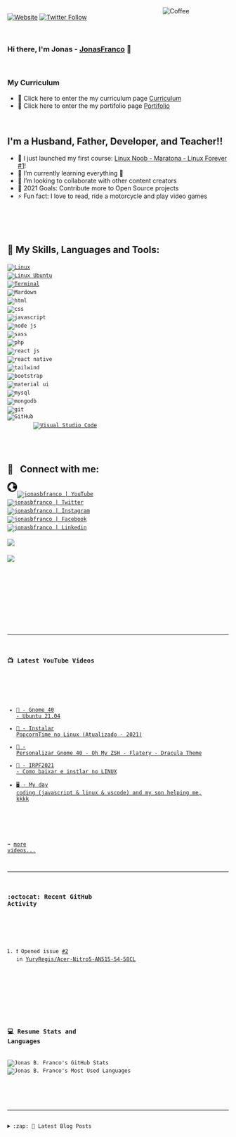 <img src="https://i.ibb.co/vJQ7p5c/tea-S.png" min-width="150px" max-width="150px" width="150px" align="right" alt="Coffee">

[![Website](https://img.shields.io/website?label=jonasbfranco.github.io&style=for-the-badge&url=https%3A%2F%2Fjonasbfranco.github.io)](https://jonasbfranco.github.io/)
[![Twitter Follow](https://img.shields.io/twitter/follow/jonasbfranco?color=1DA1F2&logo=Twitter&style=for-the-badge)](https://twitter.com/intent/follow?original_referer=https%3A%2F%2Fgithub.com%2Fjonasbfranco&screen_name=jonasbfranco)


<br />


### Hi there, I'm Jonas - [JonasFranco][website] 👋


<br />



### My Curriculum
- 📃 Click here to enter the my curriculum page [Curriculum][curriculum]
- 📃 Click here to enter the my portifolio page [Portifolio][portifolio]


<br />


## I'm a Husband, Father, Developer, and Teacher!!

- 🔭 I just launched my first course: [Linux Noob - Maratona - Linux Forever #1][course]!
- 🌱 I’m currently learning everything 🤣
- 👯 I’m looking to collaborate with other content creators
- 🥅 2021 Goals: Contribute more to Open Source projects
- ⚡ Fun fact: I love to read, ride a motorcycle and play video games


<br />
<br />
<br />


## 🚀 My Skills, Languages and Tools:
 <code>[<img height="30" src="https://img.shields.io/badge/Linux-FCC624?style=for-the-badge&logo=linux&logoColor=black" alt="Linux" />][linuxplaylist]
 [<img height="30" src="https://img.shields.io/badge/Ubuntu-E95420?style=for-the-badge&logo=ubuntu&logoColor=white" alt="Linux Ubuntu" />][ubuntuplaylist]
 [<img height="30" src="https://img.shields.io/badge/Shell_Script-121011?style=for-the-badge&logo=gnu-bash&logoColor=white" alt="Terminal"/>][bashplaylist]
 <img height="30" src="https://img.shields.io/badge/Markdown-000000?style=for-the-badge&logo=markdown&logoColor=white" alt="Mardown"/>
 <img height="30" src="https://img.shields.io/badge/HTML5-E34F26?style=for-the-badge&logo=html5&logoColor=white" alt="html"/>
 <img height="30" src="https://img.shields.io/badge/CSS3-1572B6?style=for-the-badge&logo=css3&logoColor=white" alt="css"/>
 <img height="30" src="https://img.shields.io/badge/JavaScript-F7DF1E?style=for-the-badge&logo=javascript&logoColor=black" alt="javascript"/>
 <img height="30" src="https://img.shields.io/badge/Node.js-43853D?style=for-the-badge&logo=node.js&logoColor=white" alt="node js"/>
 <img height="30" src="https://img.shields.io/badge/Sass-CC6699?style=for-the-badge&logo=sass&logoColor=white" alt="sass"/>
 <img height="30" src="https://img.shields.io/badge/PHP-777BB4?style=for-the-badge&logo=php&logoColor=white" alt="php"/>
 <img height="30" src="https://img.shields.io/badge/React-20232A?style=for-the-badge&logo=react&logoColor=61DAFB" alt="react js"/>
 <img height="30" src="https://img.shields.io/badge/React_Native-20232A?style=for-the-badge&logo=react&logoColor=61DAFB" alt="react native"/>
 <img height="30" src="https://img.shields.io/badge/Tailwind_CSS-38B2AC?style=for-the-badge&logo=tailwind-css&logoColor=white" alt="tailwind"/>
 <img height="30" src="https://img.shields.io/badge/Bootstrap-563D7C?style=for-the-badge&logo=bootstrap&logoColor=white" alt="bootstrap"/>
 <img height="30" src="https://img.shields.io/badge/Material--UI-0081CB?style=for-the-badge&logo=material-ui&logoColor=white" alt="material ui"/>
 <img height="30" src="https://img.shields.io/badge/MySQL-00000F?style=for-the-badge&logo=mysql&logoColor=white" alt="mysql"/>
 <img height="30" src="https://img.shields.io/badge/MongoDB-4EA94B?style=for-the-badge&logo=mongodb&logoColor=white" alt="mongodb"/>
 <img height="30" src="https://img.shields.io/badge/Git-F05032?style=for-the-badge&logo=git&logoColor=white" alt="git"/>
 [<img height="30" align="left" alt="GitHub" src="https://img.shields.io/badge/GitHub-100000?style=for-the-badge&logo=github&logoColor=white" />][webdevplaylist]
 [<img height="30" src="https://img.shields.io/badge/Visual_Studio_Code-0078D4?style=for-the-badge&logo=visual%20studio%20code&logoColor=white" alt="Visual Studio Code" />][webdevplaylist]</code>


<br />
<br />



## :email: &nbsp; Connect with me:

<code>[<img align="left" alt="jonasbfranco | Site Pessoal" width="22px" src="https://raw.githubusercontent.com/iconic/open-iconic/master/svg/globe.svg" />][website]
[<img height="30" src="https://img.shields.io/badge/YouTube-FF0000?style=for-the-badge&logo=youtube&logoColor=white" alt="jonasbfranco | YouTube" />][youtube]
[<img height="30" src="https://img.shields.io/badge/Twitter-1DA1F2?style=for-the-badge&logo=twitter&logoColor=white" alt="jonasbfranco | Twitter" />][twitter]
[<img height="30" src="https://img.shields.io/badge/Instagram-E4405F?style=for-the-badge&logo=instagram&logoColor=white" alt="jonasbfranco | Instagram" />][instagram]
[<img height="30" src="https://img.shields.io/badge/Facebook-1877F2?style=for-the-badge&logo=facebook&logoColor=white" alt="jonasbfranco | Facebook" />][facebook]
[<img height="30" src="https://img.shields.io/badge/LinkedIn-0077B5?style=for-the-badge&logo=linkedin&logoColor=white" alt="jonasbfranco | Linkedin" />][linkedin]
<a href="mailto:jonasbfranco@gmail.com" alt="Gmail">
<img height="30" src="https://img.shields.io/badge/Gmail-D14836?style=for-the-badge&logo=gmail&logoColor=white" /></a>
<a href="https://api.whatsapp.com/send?1=pt_BR&phone=5517996197573" alt="WhatsApp">
<img height="30" src="https://img.shields.io/badge/WhatsApp-25D366?style=for-the-badge&logo=whatsapp&logoColor=white" /></a>
  


<br />
<br />
<br />



---


### 📺 Latest YouTube Videos

<!-- YOUTUBE:START -->
- [🐧 - Gnome 40 - Ubuntu 21.04](https://www.youtube.com/watch?v=uC7IPMe0-dc)
- [🐧 - Instalar PopcornTime no Linux (Atualizado - 2021)](https://www.youtube.com/watch?v=AbuzvSjZAdo)
- [🐧 - Personalizar Gnome 40 - Oh My ZSH - Flatery - Dracula Theme](https://www.youtube.com/watch?v=e31HrTToqMI)
- [🐧 - IRPF2021 - Como baixar e instlar no LINUX](https://www.youtube.com/watch?v=0XlrbTeJZRg)
- [🖥 - My day coding (javascript & linux & vscode) and my son helping me, kkkk](https://www.youtube.com/watch?v=eQsM3fBaiV4)
<!-- YOUTUBE:END -->

➡️ [more videos...](https://www.youtube.com/c/NoobLinux)


---



### 󠁧󠁢󠁳󠁣󠁴󠁿:octocat: Recent GitHub Activity
  
<!--START_SECTION:activity-->
1. ❗️ Opened issue [#2](https://github.com/YuryRegis/Acer-Nitro5-AN515-54-58CL/issues/2) in [YuryRegis/Acer-Nitro5-AN515-54-58CL](https://github.com/YuryRegis/Acer-Nitro5-AN515-54-58CL)
<!--END_SECTION:activity-->

<br>




### 💻 Resume Stats and Languages

<img align="center" alt="Jonas B. Franco's GitHub Stats" src="https://github-readme-stats.vercel.app/api?username=jonasbfranco&show_icons=true&hide_border=true" />
<img align="center" alt="Jonas B. Franco's Most Used Languages" src="https://github-readme-stats.vercel.app/api/top-langs/?username=jonasbfranco&layout=compact&theme=gotham" />


<br>


---



<details>
  <summary>:zap: 📕 Latest Blog Posts</summary>

<!-- BLOG-POST-LIST:START -->
- [Show your latest dev.to posts automatically on your GitHub profile readme](https://dev.to/gautamkrishnar/show-your-latest-dev-to-posts-automatically-in-your-github-profile-readme-3nk8)
- [God Mode in browsers: document.designMode = "on"](https://dev.to/gautamkrishnar/god-mode-in-browsers-document-designmode-on-2pmo)
- [Skipping the Chrome "Your connection is not private" warning](https://dev.to/gautamkrishnar/quickbits-1-skipping-the-chrome-your-connection-is-not-private-warning-4kp1)
- [Microsoft Student Partners – Geek is the new rockstar](https://dev.to/gautamkrishnar/microsoft-student-partners--geek-is-the-new-rockstar)
- [An Introduction to NumPy](https://dev.to/gautamkrishnar/an-introduction-to-numpy)
<!-- BLOG-POST-LIST:END -->

➡️ [more blog posts...](https://codestackr.com)

</details>




[curriculum]: https://github.com/jonasbfranco/curriculum/blob/master/README.md
[portifolio]: https://portifolio-jonas.netlify.app/
[website]: https://jonasbfranco.github.io/
[course]: https://www.youtube.com/playlist?list=PLYJaYEw1ILzRrP8zHSAER-kIS_nJGhEfu
[twitter]: https://twitter.com/jonasbfranco
[youtube]: https://www.youtube.com/c/NoobLinux
[instagram]: https://instagram.com/jonasbfranco
[facebook]: https://facebook.com/jonasbfranco
[linkedin]: https://www.linkedin.com/in/jonasbfranco
[webdevplaylist]: https://www.youtube.com/playlist?list=PLkwxH9e_vrAJ0WbEsFA9W3I1W-g_BTsbt
[jsplaylist]: https://www.youtube.com/playlist?list=PLkwxH9e_vrALRJKu7wfXby3MKeflhTu6B
[cssplaylist]: https://www.youtube.com/playlist?list=PLkwxH9e_vrALSdvZuEh6gqQdmDoDIoqz4
[reactplaylist]: https://www.youtube.com/playlist?list=PLkwxH9e_vrAK4TdffpxKY3QGyHCpxFcQ0
[linuxplaylist]: https://www.youtube.com/playlist?list=PLYJaYEw1ILzRJhbsV7OYOCNJd2uPD2WbB
[ubuntuplaylist]:https://www.youtube.com/playlist?list=PLYJaYEw1ILzRrP8zHSAER-kIS_nJGhEfu
[bashplaylist]:https://www.youtube.com/playlist?list=PLYJaYEw1ILzQhWaTWIJoIs5I0iYo6HaAR
